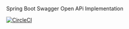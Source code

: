 Spring Boot Swagger Open APi Implementation

[![CircleCI](https://circleci.com/gh/fascistcoder/Spring-Boot-Swagger/tree/master.svg?style=svg)](https://circleci.com/gh/fascistcoder/Spring-Boot-Swagger/tree/master)